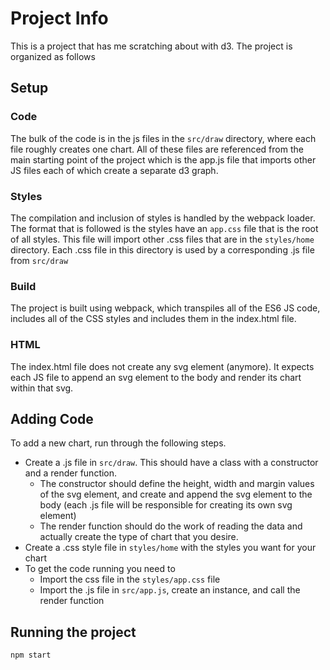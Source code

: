# Project Info

This is a project that has me scratching about with d3. The project is organized as follows

## Setup

### Code
The bulk of the code is in the js files in the `src/draw` directory, where each file roughly creates one chart. All of
these files are referenced from the main starting point of the project which is the app.js file that imports other JS 
files each of which create a separate d3 graph.

### Styles
The compilation and inclusion of styles is handled by the webpack loader. The format that is followed is the styles have
an `app.css` file that is the root of all styles. This file will import other .css files that are in the `styles/home` 
directory. Each .css file in this directory is used by a corresponding .js file from `src/draw`

### Build
The project is built using webpack, which transpiles all of the ES6 JS code, includes all of the CSS styles and includes
them in the index.html file.

### HTML
The index.html file does not create any svg element (anymore). It expects each JS file to append an svg element to the
body and render its chart within that svg.

## Adding Code
To add a new chart, run through the following steps.

 * Create a .js file in `src/draw`. This should have a class with a constructor and a render function.
   * The constructor should define the height, width and margin values of the svg element, and create and append the svg 
   element to the body (each .js file will be responsible for creating its own svg element)
   * The render function should do the work of reading the data and actually create the type of chart that you desire.
 * Create a .css style file in `styles/home` with the styles you want for your chart
 * To get the code running you need to
   * Import the css file in the `styles/app.css` file
   * Import the .js file in `src/app.js`, create an instance, and call the render function
   
## Running the project

```javascript
npm start
```
   